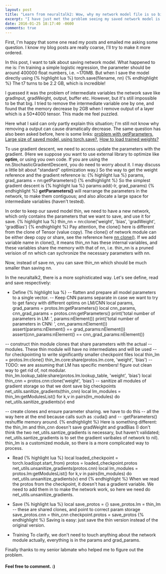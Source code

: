 ```yaml
---
layout: post
title: "Learn from neuraltalk2: Wow, why my network model file is so big!"
excerpt: "I have just met the problem seeing my saved network model is extremely big. And the answer can be found in the neuraltalk2."
date: 2016-01-25 18:17:40 -0600
comments: true
---
```


First, I'm happy that some one read my posts and emailed me asking some question. I know my blog posts are really coarse, I'll try to make it more ordered.

In this post, I want to talk about saving network model. What happened to me is: I'm training a simple logistic regression, the parameter should be around 400000 float numbers, i.e. ~170MB. But when I save the model directly using 
{% highlight lua %}
torch.save(filename, nn)
{% endhighlight %}
The t7 turns to be 2.2 GB, which is incredible!

I guessed it was the problem of intermediate variables the network save like gradInput, gradWeight, output, buffer etc. However, but it's still impossible to be that big. I tried to remove the intermediate variable one by one, and found that the memory decrease by 2GB when I remove output of a layer which is a 50*4000 tensor. This made me feel puzzled.

Here what I said can only partly explain this situation; I'm still not know why removing a output can cause dramatically decrease. The same question has also been asked before, here is some links: [problem with getParameters](https://github.com/torch/DEPRECEATED-torch7-distro/issues/33), [Large size of saved model, using torch.save?](https://github.com/torch/torch7/issues/411), [How to load trained weights?](https://groups.google.com/forum/#!topic/torch7/fcy0-5v6M08)


To use gradient descent, we need to access update the parameters with the gradient. (Here we suppose you want to use external library to optimize like <b>optim</b>, or using you own code. If you are using the nn.StochasticGradientDescent, you do need to worry about it. I may discuss a little bit about "standard" optimization way.) So the way to get the weight reference and the gradient reference is:
{% highlight lua %}
params, grad_params = nn:getParameters()
{% endhighlight %}
So the simplest gradient descent is 
{% highlight lua %}
params:add(-lr, grad_params)
{% endhighlight %}
<b>getParameters()</b> will rearrange the parameters in the network, to make them contiguous; and also allocate a large space for intermediate variables (haven't tested).

In order to keep our saved model thin, we need to have a new network, which only contains the parameters that we want to save, and use it for save.
{% highlight lua %}
thin_nn = nn:clone('weight', 'bias', 'gradWeight', 'gradBias')
{% endhighlight %}
Pay attention, the clone() here is different from the clone of Tensor (value copy). The clone() of network module can be either deep copy or share, see the reference here [nn clone()](http://nn.readthedocs.org/en/rtd/module/index.html#nn.Module.clone). If we add variable name in clone(), it means thin_nn has these internal variables, and these variables share the memory with that of nn, i.e. thin\_nn is a pruned verision of nn which can sychronize the necessary parameters with nn.

Now, instead of save nn, you can save thin\_nn which should be much smaller than saving nn.

In the neuraltalk2, there is a more sophisticated way. Let's see define, read and save respectively:

- Define
{% highlight lua %}
-- flatten and prepare all model parameters to a single vector. 
-- Keep CNN params separate in case we want to try to get fancy with different optims on LM/CNN
local params, grad_params = protos.lm:getParameters()
local cnn_params, cnn_grad_params = protos.cnn:getParameters()
print('total number of parameters in LM: ', params:nElement())
print('total number of parameters in CNN: ', cnn_params:nElement())
assert(params:nElement() == grad_params:nElement())
assert(cnn_params:nElement() == cnn_grad_params:nElement())

-- construct thin module clones that share parameters with the actual
-- modules. These thin module will have no intermediates and will be used
-- for checkpointing to write significantly smaller checkpoint files
local thin_lm = protos.lm:clone()
thin_lm.core:share(protos.lm.core, 'weight', 'bias') -- TODO: we are assuming that LM has specific members! figure out clean way to get rid of, not modular.
thin_lm.lookup_table:share(protos.lm.lookup_table, 'weight', 'bias')
local thin_cnn = protos.cnn:clone('weight', 'bias')
-- sanitize all modules of gradient storage so that we dont save big checkpoints
net_utils.sanitize_gradients(thin_cnn)
local lm_modules = thin_lm:getModulesList()
for k,v in pairs(lm_modules) do net_utils.sanitize_gradients(v) end

-- create clones and ensure parameter sharing. we have to do this 
-- all the way here at the end because calls such as :cuda() and
-- :getParameters() reshuffle memory around.
{% endhighlight %}
Here is something different: the thin\_lm and thin\_cnn doesn't save gradWeight and gradBias (I don't think the two net\_utils.santize\_gradients is necessary, but haven't validated; net\_utils.santize\_gradients is to set the gradient varibales of network to nil). thin_lm is a customized module, so there is a more complicated way to process.

- Read
{% highlight lua %}
local loaded_checkpoint = torch.load(opt.start_from)
protos = loaded_checkpoint.protos
net_utils.unsanitize_gradients(protos.cnn)
local lm_modules = protos.lm:getModulesList()
for k,v in pairs(lm_modules) do net_utils.unsanitize_gradients(v) end
{% endhighlight %}
When we read the protos from the checkpoint, it doesn't has a gradient variable. We need to add them in to make the network work, so here we need do net_utils.unsanitize_gradients.
- Save
{% highlight lua %}
local save_protos = {}
save_protos.lm = thin_lm -- these are shared clones, and point to correct param storage
save_protos.cnn = thin_cnn
checkpoint.protos = save_protos
{% endhighlight %}
Saving is easy: just save the thin version instead of the original version.

- Training
To clarify, we don't need to touch anything about the network module actually, everything is in the params and grad\_params.


Finally thanks to my senior labmate who helped me to figure out the problem.

#### Feel free to comment. :)




